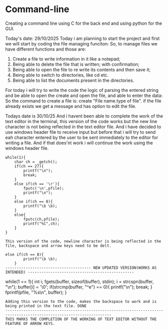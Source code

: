 # Command-line
Creating a command line using C for the back end and using python for the GUI.

Today's date: 29/10/2025
Today i am planning to start the project and first we will start by coding the file managing funciton:
So, to manage files we have different functions and those are:
1) Create a file to write information in it like a notepad;
2) Being able to delete the file that is written; with confirmation;
3) Being able to open the file to re write its contents and then save it;
4) Being able to switch to directories, like cd etc.
5) Being able to list the documents present in the directories. 

For today i will try to write the code the logic of parsing the entered string and be able to open the create and open the file, and able to enter the data:
So the command to create a file is:
    create "File name.type of file".
    if the file already exists we get a message and has option to edit the file.

Todays date is 30/10/25
    And i havent been able to complete the work of the text editor in the terminal, this version of the code works but the new line character is not being reflected in the text editor file.
    And i have decided to use windows header file to receive input but before that i will try to send eah character entered by the user to be sent immediately to the editor for writing a file.
    And if that does'nt work i will continue the work using the windows header file.


    while(1){
        char ch = _getch();
        if(ch == 27){
            printf("\n");
            break;
        }
        else if(ch == '\r'){
            fputc('\n',pfile);
            printf("\n");
        }
        else if(ch == 8){
            printf("\b \b);
        }
        else{
            fputc(ch,pfile);
            printf("%C",ch);
        }
    }

    This version of the code, newline character is being reflected in the file, backspace and arrow keys need to be delt.

    else if(ch == 8){
            printf("\b \b);
        }
    -------------------------------------- NEW UPDATED VERSION(WORKS AS INTENDED) -----------------------------------------------
while(1 == 1){
        int i;
        fgets(buffer, sizeof(buffer), stdin);
        i = strcspn(buffer, "\n");
        buffer[i] = '\0';
        if(strcmp(buffer, "^e") == 0){
            printf("\n");
            break;
        }
        fprintf(pfile, "%s\n", buffer);
    }

    Adding this version to the code, makes the backspace to work and is being printed in the text file. DONE
    ---------------------------------------------------------------------------------------------------------------------
    THIS MARKS THE COMPLETION OF THE WORKING OF TEXT EDITOR WITHOUT THE FEATURE OF ARROW KEYS.
